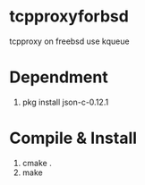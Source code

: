 # tcpproxyforbsd
tcpproxy on freebsd use kqueue

# Dependment
1. pkg install json-c-0.12.1


# Compile & Install
1. cmake .
1. make
